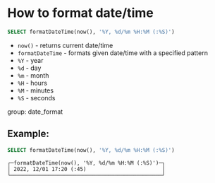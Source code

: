 # How to format date/time

```sql
SELECT formatDateTime(now(), '%Y, %d/%m %H:%M (:%S)')
```

- `now()` - returns current date/time
- `formatDateTime` - formats given date/time with a specified pattern
- `%Y` - year
- `%d` - day
- `%m` - month
- `%H` - hours
- `%M` - minutes
- `%S` - seconds

group: date_format

## Example: 
```sql
SELECT formatDateTime(now(), '%Y, %d/%m %H:%M (:%S)')
```
```
┌─formatDateTime(now(), '%Y, %d/%m %H:%M (:%S)')─┐
│ 2022, 12/01 17:20 (:45)                        │
└────────────────────────────────────────────────┘

```

